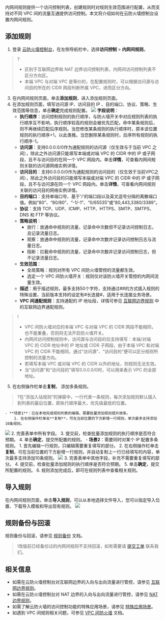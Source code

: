 内网间规则提供一个访问控制列表，创建规则时对规则生效范围进行配置，从而支持对不同 VPC 间的流量互通提供访问控制。本文将介绍如何在云防火墙控制台设置内网间规则。

## 添加规则
1. 登录 [云防火墙控制台](https://console.cloud.tencent.com/cfw/ac/internet)，在左侧导航栏中，选择**访问控制** > **内网间规则**。
>?
>- 区别于互联网边界和 NAT 边界访问控制列表，内网间访问控制列表不区分方向区。
>- 本端 VPC 与对端 VPC 是等价的，在配置规则时，可以根据访问源与访问目的所在的 CIDR 网段判断所属 VPC，进而区分方向。
>
3. 在内网间规则页面，单击**添加规则**，进入添加规则页面。
4. 在添加规则页面，填写访问源 IP、访问目的 IP 、目的端口、协议、策略、生效范围等信息，单击**确定**完成规则配置。
![](https://qcloudimg.tencent-cloud.cn/raw/611a310eaebaba1a893ba548d9dd9c89.png)
**字段说明**：
	- **执行顺序**：访问控制规则的执行顺序，与防火墙开关中对应规则列表的执行顺序互不影响，执行顺序较高的规则会被优先匹配，命中某条规则后，则不再继续匹配后序规则。当您修改某条规则的执行顺序时，原本该位置规则的执行顺序+1，以此类推。当您删除某条规则时，后序所有规则的执行顺序-1。
	- **访问源**：支持0.0.0.0/0作为通配规则的访问源（仅生效与于当前 VPC 之间），除此之外访问源只能填写本端或对端 VPC 的 CIDR 中的 IP 或子网段，且不与访问目的在同一个 VPC 网段内。单击**详情**，可查看内网间规则关联的访问源网络实例详情。
	- **访问目的**：支持0.0.0.0/0作为通配规则的访问目的（仅生效于当前VPC之间），除此之外访问目的只能填写本端或对端 VPC 的 CIDR 中的 IP 或子网段，且不与访问源在同一个 VPC 网段内。单击**详情**，可查看内网间规则关联的访问目的网络实例详情。
	- **目的端口**：支持单端口号、基于'/'的端口段以及英文逗号分隔的离散端口值。例如“80”、“80/80”、“-1/-1”、“0/65535”或“80,443,3380/3389”。
	- **协议**：支持 TCP、UDP、ICMP、HTTP、HTTPS、SMTP、SMTPS、DNS 和 FTP 等协议。
	- **策略说明**：
		- 放行：放通命中规则的流量，记录命中次数但不记录访问控制日志，且记录流量日志。
		- 观察：放通命中规则的流量，记录命中次数并记录访问控制日志与流量日志。
		- 阻断：拦截命中规则的流量，记录命中次数并记录访问控制日志，但不记录流量日志。 
	- **生效范围**：
	   - 全局策略：规则对所有 VPC 间防火墙管控的流量都生效。
	   - 选定一个 VPC 间防火墙开关：规则仅对该防火墙开关管控的内网间流量生效。
	- **描述**：用于描述规则，最多支持50个字符，支持通过##的方式插入规则的特殊设置，当前版本支持的设定有#长连接#，适用于长连接业务场景。
	- **VPC 间通配规则**：支持通配的 IP 地址段，详情可参见 [互联网边界规则](https://cloud.tencent.com/document/product/1132/46932) 中的互联网边界通配规则。	
>!
>- VPC 间防火墙对应的本端 VPC 与对端 VPC 的 CIDR 网段不能相同，也不能重叠，否则将无法开启防火墙开关。
>- 内网间访问控制规则中，访问源与访问目的仅支持填写：本端/对端 VPC 的 CIDR 地址中的 IP 地址或 CIDR 子网段，由于本端 VPC 和对端 VPC 的 CIDR 不能相同，通过“访问源”、“访问目的”便可以区分规则所控制的流量方向。
>- 若填写本端 VPC 或对端 VPC 的 CIDR 以外的地址，则规则无法生效。
>- 当“访问源”和“访问目的”填写0.0.0.0/0时，可以用来表示 VPC 的全部地址。
>
5. 在右侧操作栏单击**复制**， 添加多条规则。
>?在“添加入站规则”的弹窗中，一行代表一条规则，每次添加规则默认插入到列表的最后位置，即执行顺序最大，优先级最低的位置。
>
	- **场景1**：已在本地完成规则列表的编辑，需要批量添加规则提升效率。
		1. 在右侧操作栏单击**复制**，可在当前位置的下方新增一行规则，单次最多支持添加10条规则。
![](https://qcloudimg.tencent-cloud.cn/raw/67cc20f4c3f6ea2e90c45f08019e98ad.png)
		2. 完善表单中所有字段。
		3. 提交前，检查批量添加规则的执行顺序是否符合预期。
		4. 单击**确定**，提交所配置的规则。
	- **场景2**：需要同时对某个 IP 配置多条规则。
		1. 首先编辑一行规则，只编辑需要重复填写的部分。
		2. 在右侧操作栏单击**复制**，可在当前位置的下方新增一行规则，并自动复制上一行已经填写的内容，单次最多支持添加10条规则。
![](https://qcloudimg.tencent-cloud.cn/raw/0c85cf182066b860e371fdd781754b1a.png)
		3. 完善表单中其他字段，补充不需要重复填写的部分。
		4. 提交前，检查批量添加规则的执行顺序是否符合预期。
		5. 单击**确定**，提交所配置的规则。
6. 规则添加完成后，即可在规则列表中查看相关规则。

## 导入规则
在内网间规则页面，单击**导入规则**，可以从本地选择文件导入，您可以指定导入位置、下载导入模板和导出现有规则。
![](https://qcloudimg.tencent-cloud.cn/raw/df61b033425f2122d255933af1554ac0.png)


## 规则备份与回滚
规则备份与回滚，请参见 [规则备份](https://cloud.tencent.com/document/product/1132/83204) 文档。
>!改版前已经备份过的内网间规则不支持回滚，如有需要请 [提交工单](https://console.cloud.tencent.com/workorder/category) 联系我们。

## 相关信息
- 如需在云防火墙控制台对互联网边界的入向与出向流量进行管控，请参见 [互联网边界规则](https://cloud.tencent.com/document/product/1132/46932)。
- 如需在云防火墙控制台对 NAT 边界的入向与出向流量进行管控，请参见 [NAT 边界规则](https://cloud.tencent.com/document/product/1132/46933)。
- 如需了解云防火墙的访问控制功能的特殊应用场景，请参见 [特殊应用场景](https://cloud.tencent.com/document/product/1132/46935)。
- 如遇到 VPC 间规则相关问题，可参见 [VPC 间防火墙](https://cloud.tencent.com/document/product/1132/56869) 文档。
